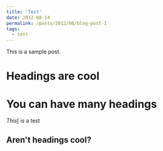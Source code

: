 ```yaml
---
title: 'Test'
date: 2012-08-14
permalink: /posts/2012/08/blog-post-1
tags:
  - test
---
```


This is a sample post.

Headings are cool
======

You can have many headings
======

$This \int$ is a test

Aren't headings cool?
------